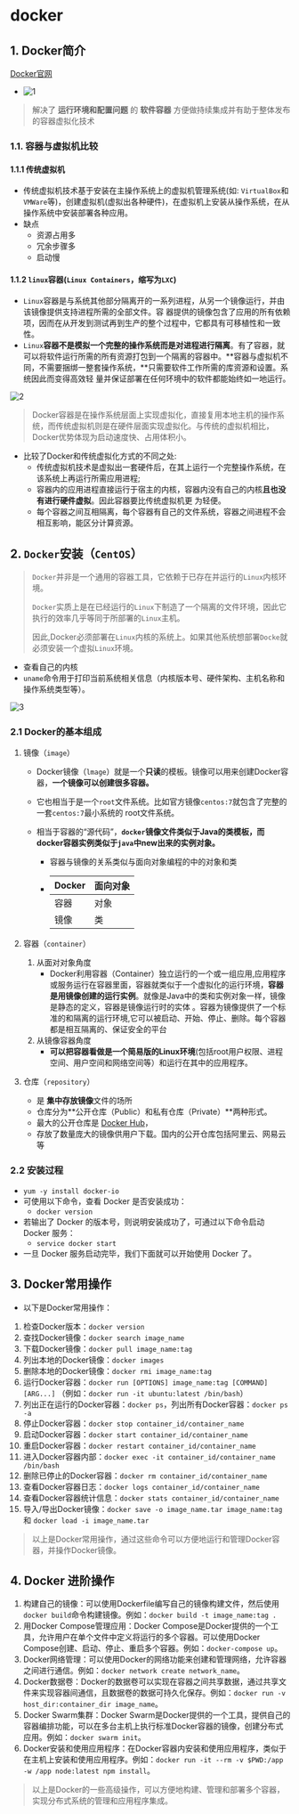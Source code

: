# docker

## 1. Docker简介

[Docker官网](https://www.docker.com/)

+ ![1](./src/1.png)

> 解决了 **运行环境和配置问题** 的 **软件容器**  方便做持续集成并有助于整体发布的容器虚拟化技术

### 1.1. 容器与虚拟机比较

#### 1.1.1 传统虚拟机

+ 传统虚拟机技术基于安装在主操作系统上的虚拟机管理系统(如: `VirtualBox`和`VMWare`等)，创建虚拟机(虚拟出各种硬件)，在虚拟机上安装从操作系统，在从操作系统中安装部署各种应用。
+ 缺点
  + 资源占用多
  + 冗余步骤多
  + 启动慢

#### 1.1.2 `linux`容器(`Linux Containers`，缩写为`LXC`)

+ `Linux`容器是与系统其他部分隔离开的一系列进程，从另一个镜像运行，并由该镜像提供支持进程所需的全部文件。容
  器提供的镜像包含了应用的所有依赖项，因而在从开发到测试再到生产的整个过程中，它都具有可移植性和一致性。
+ `Linux`**容器不是模拟一个完整的操作系统而是对进程进行隔离**。有了容器，就可以将软件运行所需的所有资源打包到一个隔离的容器中。**容器与虚拟机不同，不需要捆绑一整套操作系统，**只需要软件工作所需的库资源和设置。系统因此而变得高效轻
  量并保证部署在任何环境中的软件都能始终如一地运行。

![2](./src/2.png)

> Docker容器是在操作系统层面上实现虚拟化，直接复用本地主机的操作系统，而传统虚拟机则是在硬件层面实现虚拟化。与传统的虚拟机相比，Docker优势体现为启动速度快、占用体积小。

+ 比较了Docker和传统虚拟化方式的不同之处:
  + 传统虚拟机技术是虚拟出一套硬件后，在其上运行一个完整操作系统，在该系统上再运行所需应用进程;
  + 容器内的应用进程直接运行于宿主的内核，容器内没有自己的内核**且也没有进行硬件虚拟**。因此容器要比传统虚拟机更
    为轻便。
  + 每个容器之间互相隔离，每个容器有自己的文件系统，容器之间进程不会相互影响，能区分计算资源。

## 2. `Docker`安装（`CentOS`）

> `Docker`并非是一个通用的容器工具，它依赖于已存在并运行的`Linux`内核环境。
>
> `Docker`实质上是在已经运行的`Linux`下制造了一个隔离的文件环境，因此它执行的效率几乎等同于所部署的`Linux`主机。
>
> 因此,Docker必须部署在`Linux`内核的系统上。如果其他系统想部署`Docke`就必须安装一个虚拟`Linux`环境。

+ 查看自己的内核
+ `uname`命令用于打印当前系统相关信息（内核版本号、硬件架构、主机名称和操作系统类型等）。

![3](./src/3.png)

### 2.1 Docker的基本组成

1. 镜像（`image`）

   + Docker镜像（`lmage`）就是一个**只读**的模板。镜像可以用来创建Docker容器，**一个镜像可以创建很多容器。**

   + 它也相当于是一个`root`文件系统。比如官方镜像`centos:7`就包含了完整的一套`centos:7`最小系统的 root文件系统。

   + 相当于容器的“源代码”，**`docker`镜像文件类似于Java的类模板，而docker容器实例类似于`java`中new出来的实例对象。**

     + 容器与镜像的关系类似与面向对象编程的中的对象和类

     + | Docker | 面向对象 |
       | ------ | -------- |
       | 容器   | 对象     |
       | 镜像   | 类       |

2. 容器（`container`）

   1. 从面对对象角度
      + Docker利用容器（Container）独立运行的一个或一组应用,应用程序或服务运行在容器里面，容器就类似于一个虚拟化的运行环境，**容器是用镜像创建的运行实例**。就像是Java中的类和实例对象一样，镜像是静态的定义，容器是镜像运行时的实体
        。容器为镜像提供了一个标准的和隔离的运行环境,它可以被启动、开始、停止、删除。每个容器都是相互隔离的、保证安全的平台
   2. 从镜像容器角度
      + **可以把容器看做是一个简易版的Linux环境**(包括root用户权限、进程空间、用户空间和网络空间等）和运行在其中的应用程序。

3. 仓库（`repository`）

   + 是 **集中存放镜像**文件的场所
   + 仓库分为**公开仓库（Public）和私有仓库（Private）**两种形式。
   + 最大的公开仓库是 [Docker Hub](https://hub.docker.com/)，
   + 存放了数量庞大的镜像供用户下载。国内的公开仓库包括阿里云、网易云等

### 2.2 安装过程

+ `yum -y install docker-io`
+ 可使用以下命令，查看 Docker 是否安装成功：
  + `docker version`
+ 若输出了 Docker 的版本号，则说明安装成功了，可通过以下命令启动 Docker 服务：
  + `service docker start`
+ 一旦 Docker 服务启动完毕，我们下面就可以开始使用 Docker 了。

## 3. Docker常用操作

+ 以下是Docker常用操作：

1. 检查Docker版本：`docker version`
2. 查找Docker镜像：`docker search image_name`
3. 下载Docker镜像：`docker pull image_name:tag`
4. 列出本地的Docker镜像：`docker images`
5. 删除本地的Docker镜像：`docker rmi image_name:tag`
6. 运行Docker容器：`docker run [OPTIONS] image_name:tag [COMMAND] [ARG...]` （例如：`docker run -it ubuntu:latest /bin/bash`）
7. 列出正在运行的Docker容器：`docker ps`，列出所有Docker容器：`docker ps -a`
8. 停止Docker容器：`docker stop container_id/container_name`
9. 启动Docker容器：`docker start container_id/container_name`
10. 重启Docker容器：`docker restart container_id/container_name`
11. 进入Docker容器内部：`docker exec -it container_id/container_name /bin/bash`
12. 删除已停止的Docker容器：`docker rm container_id/container_name`
13. 查看Docker容器日志：`docker logs container_id/container_name`
14. 查看Docker容器统计信息：`docker stats container_id/container_name`
15. 导入/导出Docker镜像：`docker save -o image_name.tar image_name:tag` 和 `docker load -i image_name.tar`

>  以上是Docker常用操作，通过这些命令可以方便地运行和管理Docker容器，并操作Docker镜像。

## 4. Docker 进阶操作

1. 构建自己的镜像：可以使用Dockerfile编写自己的镜像构建文件，然后使用`docker build`命令构建镜像。例如：`docker build -t image_name:tag .`
2. 用Docker Compose管理应用：Docker Compose是Docker提供的一个工具，允许用户在单个文件中定义将运行的多个容器。可以使用Docker Compose创建、启动、停止、重启多个容器。例如：`docker-compose up`。
3. Docker网络管理：可以使用Docker的网络功能来创建和管理网络，允许容器之间进行通信。例如：`docker network create network_name`。
4. Docker数据卷：Docker的数据卷可以实现在容器之间共享数据，通过共享文件来实现容器间通信，且数据卷的数据可持久化保存。例如：`docker run -v host_dir:container_dir image_name`。
5. Docker Swarm集群：Docker Swarm是Docker提供的一个工具，提供自己的容器编排功能，可以在多台主机上执行标准Docker容器的镜像，创建分布式应用。例如：`docker swarm init`。
6. Docker安装和使用应用程序：在Docker容器内安装和使用应用程序，类似于在主机上安装和使用应用程序。例如：`docker run -it --rm -v $PWD:/app -w /app node:latest npm install`。

>  以上是Docker的一些高级操作，可以方便地构建、管理和部署多个容器，实现分布式系统的管理和应用程序集成。
